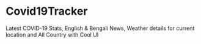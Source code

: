 # Covid19Tracker
Latest COVID-19 Stats, English & Bengali News, Weather details for current location and All Country with Cool UI
